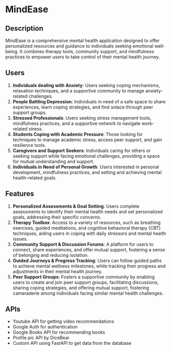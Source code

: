 # MindEase


## Description
MindEase is a comprehensive mental health application designed to offer personalized resources and guidance to individuals seeking emotional well-being. It combines therapy tools, community support, and mindfulness practices to empower users to take control of their mental health journey.

## Users

1. **Individuals dealing with Anxiety**: Users seeking coping mechanisms, relaxation techniques, and a supportive community to manage anxiety-related challenges.
2. **People Battling Depression**: Individuals in need of a safe space to share experiences, learn coping strategies, and find solace through peer support groups.
3. **Stressed Professionals**: Users seeking stress management tools, mindfulness practices, and a supportive network to navigate work-related stress.
4. **Students Coping with Academic Pressure**: Those looking for techniques to manage academic stress, access peer support, and gain resilience tools.
5. **Caregivers and Support Seekers**: Individuals caring for others or seeking support while facing emotional challenges, providing a space for mutual understanding and support.
6. **Individuals in Need of Personal Growth**: Users interested in personal development, mindfulness practices, and setting and achieving mental health-related goals.

## Features

1. **Personalized Assessments & Goal Setting**: Users complete assessments to identify their mental health needs and set personalized goals, addressing their specific concerns.
2. **Therapy Toolbox**: Access to a variety of resources, such as breathing exercises, guided meditations, and cognitive behavioral therapy (CBT) techniques, aiding users in coping with daily stressors and mental health issues.
3. **Community Support & Discussion Forums**: A platform for users to connect, share experiences, and offer mutual support, fostering a sense of belonging and reducing isolation.
4. **Guided Journeys & Progress Tracking**: Users can follow guided paths to achieve mental wellness milestones, while tracking their progress and adjustments in their mental health journey.
5. **Peer Support Groups**: Fosters a supportive community by enabling users to create and join peer support groups, facilitating discussions, sharing coping strategies, and offering mutual support, fostering camaraderie among individuals facing similar mental health challenges.

## APIs

- Youtube API for getting video recommendations
- Google Auth for authentication
- Google Books API for recommending books
- Profile pic API by DiceBear
- Custom API using FastAPI to get data from the database

